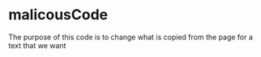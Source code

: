 # malicousCode

The purpose of this code is to change what is copied from the page for a text that we want
